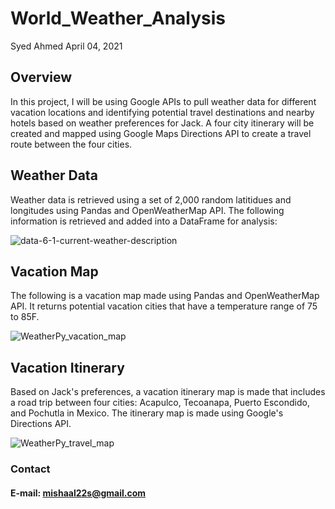 # World_Weather_Analysis
Syed Ahmed 
April 04, 2021

## Overview 

In this project, I will be using Google APIs to pull weather data for different vacation locations and identifying potential travel destinations and nearby hotels based on weather preferences for Jack. A four city itinerary will be created and mapped using Google Maps Directions API to create a travel route between the four cities. 

## Weather Data 
Weather data is retrieved using a set of 2,000 random latitidues and longitudes using Pandas and OpenWeatherMap API. The following information is retrieved and added into a DataFrame for analysis: 

![data-6-1-current-weather-description](https://user-images.githubusercontent.com/45697471/114321693-0dd4b280-9aea-11eb-9dc8-b5f5de7ea614.png)

## Vacation Map 
The following is a vacation map made using Pandas and OpenWeatherMap API. It returns potential vacation cities that have a temperature range of 75 to 85F. 

![WeatherPy_vacation_map](https://user-images.githubusercontent.com/45697471/114321513-22647b00-9ae9-11eb-9319-542d56a2b4ac.png)

## Vacation Itinerary 
Based on Jack's preferences, a vacation itinerary map is made that includes a road trip between four cities: Acapulco, Tecoanapa, Puerto Escondido, and Pochutla in Mexico. The itinerary map is made using Google's Directions API. 

![WeatherPy_travel_map](https://user-images.githubusercontent.com/45697471/114321598-a585d100-9ae9-11eb-94eb-0b6c4748d875.png)

### Contact 
#### E-mail: mishaal22s@gmail.com
